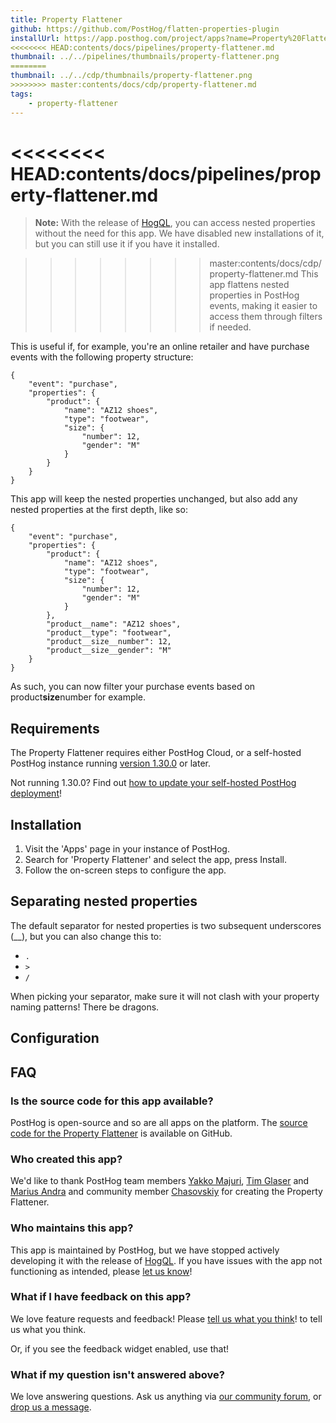 ```yaml
---
title: Property Flattener
github: https://github.com/PostHog/flatten-properties-plugin
installUrl: https://app.posthog.com/project/apps?name=Property%20Flattener%20Plugin
<<<<<<<< HEAD:contents/docs/pipelines/property-flattener.md
thumbnail: ../../pipelines/thumbnails/property-flattener.png
========
thumbnail: ../../cdp/thumbnails/property-flattener.png
>>>>>>>> master:contents/docs/cdp/property-flattener.md
tags:
    - property-flattener
---
```


<<<<<<<< HEAD:contents/docs/pipelines/property-flattener.md
========
> **Note:** With the release of [HogQL](/docs/product-analytics/hogql), you can access nested properties without the need for this app. We have disabled new installations of it, but you can still use it if you have it installed.

>>>>>>>> master:contents/docs/cdp/property-flattener.md
This app flattens nested properties in PostHog events, making it easier to access them through filters if needed.

This is useful if, for example, you're an online retailer and have purchase events with the following property structure:

```
{
    "event": "purchase",
    "properties": {
        "product": {
            "name": "AZ12 shoes",
            "type": "footwear",
            "size": {
                "number": 12,
                "gender": "M"
            }
        }
    }
}
```

This app will keep the nested properties unchanged, but also add any nested properties at the first depth, like so:

```
{
    "event": "purchase",
    "properties": {
        "product": {
            "name": "AZ12 shoes",
            "type": "footwear",
            "size": {
                "number": 12,
                "gender": "M"
            }
        },
        "product__name": "AZ12 shoes",
        "product__type": "footwear",
        "product__size__number": 12,
        "product__size__gender": "M"
    }
}
```

As such, you can now filter your purchase events based on product**size**number for example.

## Requirements

The Property Flattener requires either PostHog Cloud, or a self-hosted PostHog instance running [version 1.30.0](https://posthog.com/blog/the-posthog-array-1-30-0) or later.

Not running 1.30.0? Find out [how to update your self-hosted PostHog deployment](https://posthog.com/docs/runbook/upgrading-posthog)!

## Installation

1. Visit the 'Apps' page in your instance of PostHog.
2. Search for 'Property Flattener' and select the app, press Install.
3. Follow the on-screen steps to configure the app.

## Separating nested properties

The default separator for nested properties is two subsequent underscores (\_\_), but you can also change this to:

-   `.`
-   `>`
-   `/`

When picking your separator, make sure it will not clash with your property naming patterns! There be dragons.

## Configuration

<AppParameters />

## FAQ 

### Is the source code for this app available?

PostHog is open-source and so are all apps on the platform. The [source code for the Property Flattener](https://github.com/PostHog/flatten-properties-plugin) is available on GitHub.

### Who created this app?

We'd like to thank PostHog team members [Yakko Majuri](https://github.com/yakkomajuri), [Tim Glaser](https://github.com/timgl) and [Marius Andra](https://github.com/mariusandra) and community member [Chasovskiy](https://github.com/chasovskiy) for creating the Property Flattener.

### Who maintains this app?

This app is maintained by PostHog, but we have stopped actively developing it with the release of [HogQL](/docs/product-analytics/hogql). If you have issues with the app not functioning as intended, please [let us know](http://app.posthog.com/home#supportModal)!

### What if I have feedback on this app?

We love feature requests and feedback! Please [tell us what you think](http://app.posthog.com/home#supportModal)! to tell us what you think.

Or, if you see the feedback widget enabled, use that!

### What if my question isn't answered above?

We love answering questions. Ask us anything via [our community forum](/questions), or [drop us a message](http://app.posthog.com/home#supportModal). 